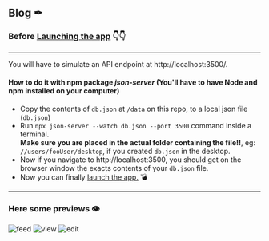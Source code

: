 ## Blog ✒

### Before [Launching the app](https://devtsp.github.io/blog) 👇👇
___
You will have to simulate an API endpoint at http://localhost:3500/.

#### How to do it with npm package _json-server_ (You'll have to have Node and npm installed on your computer)

* Copy the contents of `db.json` at `/data` on this repo, to a local json file (`db.json`)
* Run `npx json-server --watch db.json --port 3500` command inside a terminal.  
 **Make sure you are placed in the actual folder containing the file!!**, eg: `//users/fooUser/desktop`, if you created `db.json` in the desktop.
* Now if you navigate to http://localhost:3500, you should get on the browser window the exacts contents of your `db.json` file.
* Now you can finally [launch the app.](https://devtsp.github.io/blog) 💣
___

### Here some previews 👁 
![feed](https://user-images.githubusercontent.com/87679143/162123184-195f5e20-4325-4bf7-8d0e-6cec1fae0c10.png)  ![view](https://user-images.githubusercontent.com/87679143/162123542-22eb7615-2e1c-4247-bc4b-738d7b86cf84.png)  ![edit](https://user-images.githubusercontent.com/87679143/162123563-866a1fe2-7549-4073-952a-d674ade71f31.png)


